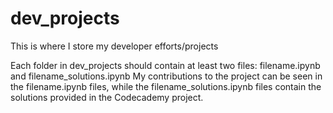# dev_projects
This is where I store my developer efforts/projects

Each folder in dev_projects should contain at least two files: filename.ipynb and filename_solutions.ipynb
My contributions to the project can be seen in the filename.ipynb files, while the filename_solutions.ipynb files contain the solutions provided in the Codecademy project.
